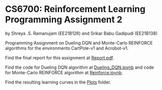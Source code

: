 # CS6700: Reinforcement Learning Programming Assignment 2
by Shreya .S. Ramanujam (EE21B126) and Srikar Babu Gadipudi (EE21B138)

Programming Assignment on Dueling DQN and Monte-Carlo REINFORCE algorithms for the environments CartPole-v1 and Acrobot-v1.

Find the final report for this assignment at [Report.pdf](Report.pdf).

Find the code for Dueling DQN algorithm at [Dueling_DQN.ipynb](Dueling_DQN.ipynb) and code for Monte-Carlo REINFORCE algorithm at [Reinforce.ipynb](Reinforce.ipynb).

Find the resulting learning curves in the [Plots](Plots) folder.
